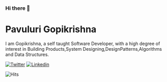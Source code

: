 ### Hi there 👋

# Pavuluri Gopikrishna

I am Gopikrishna, a self taught Software Developer, with a high degree of interest in Building Products,System Designing,DesignPatterns,Algorithms and Data Structures. <br/>

[![Twitter](https://img.shields.io/badge/-Twitter-222222?style=flat-square&logo=twitter&logoColor=white&link=https://twitter.com/gopikrishna_p1)](https://twitter.com/gopikrishna_p1)
[![Linkedin](https://img.shields.io/badge/-LinkedIn-222222?style=flat-square&logo=Linkedin&logoColor=white&link=https://www.linkedin.com/in/gopikrishnapavuluri/)](https://www.linkedin.com/in/gopikrishnapavuluri/)

<img src="https://hitcounter.pythonanywhere.com/count/tag.svg?url=https%3A%2F%2Fgithub.com%2Fgopikrishna-p2%2Fgopikrishna-p2" alt="Hits">

<!---
_Last updated: July 2020_
--->

<!--
**gopikrishna-p2/gopikrishna-p2** is a ✨ _special_ ✨ repository because its `README.md` (this file) appears on your GitHub profile.

Here are some ideas to get you started:

- 🔭 I’m currently working on ...
- 🌱 I’m currently learning ...
- 👯 I’m looking to collaborate on ...
- 🤔 I’m looking for help with ...
- 💬 Ask me about ...
- 📫 How to reach me: ...
- 😄 Pronouns: ...
- ⚡ Fun fact: ...
